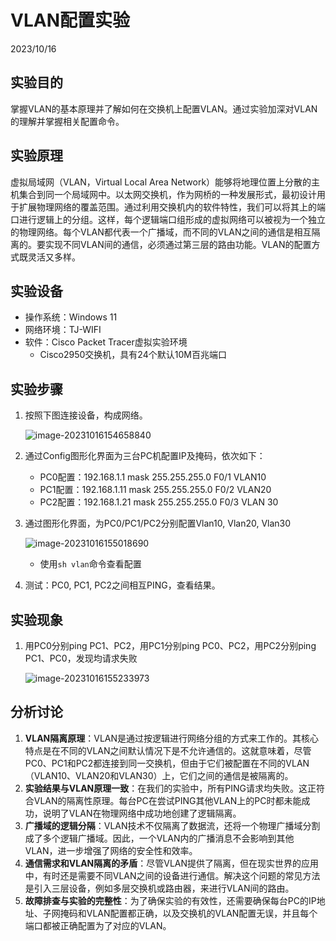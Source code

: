 # VLAN配置实验

2023/10/16

## 实验目的

掌握VLAN的基本原理并了解如何在交换机上配置VLAN。通过实验加深对VLAN的理解并掌握相关配置命令。

## 实验原理 

虚拟局域网（VLAN，Virtual Local Area Network）能够将地理位置上分散的主机集合到同一个局域网中。以太网交换机，作为网桥的一种发展形式，最初设计用于扩展物理网络的覆盖范围。通过利用交换机内的软件特性，我们可以将其上的端口进行逻辑上的分组。这样，每个逻辑端口组形成的虚拟网络可以被视为一个独立的物理网络。每个VLAN都代表一个广播域，而不同的VLAN之间的通信是相互隔离的。要实现不同VLAN间的通信，必须通过第三层的路由功能。VLAN的配置方式既灵活又多样。

## 实验设备 

- 操作系统：Windows 11
- 网络环境：TJ-WIFI
- 软件：Cisco Packet Tracer虚拟实验环境
  - Cisco2950交换机，具有24个默认10M百兆端口


## 实验步骤

1. 按照下图连接设备，构成网络。

   ![image-20231016154658840](C:\Users\12920\AppData\Roaming\Typora\typora-user-images\image-20231016154658840.png)

2. 通过Config图形化界面为三台PC机配置IP及掩码，依次如下：

   - PC0配置：192.168.1.1 mask 255.255.255.0 F0/1 VLAN10
   - PC1配置：192.168.1.11 mask 255.255.255.0 F0/2 VLAN20
   - PC2配置：192.168.1.21 mask 255.255.255.0 F0/3 VLAN 30

3. 通过图形化界面，为PC0/PC1/PC2分别配置Vlan10, Vlan20, Vlan30

   ![image-20231016155018690](C:\Users\12920\AppData\Roaming\Typora\typora-user-images\image-20231016155018690.png)

   - 使用`sh vlan`命令查看配置

4. 测试：PC0, PC1, PC2之间相互PING，查看结果。

## 实验现象

1. 用PC0分别ping PC1、PC2，用PC1分别ping PC0、PC2，用PC2分别ping PC1、PC0，发现均请求失败

   ![image-20231016155233973](C:\Users\12920\AppData\Roaming\Typora\typora-user-images\image-20231016155233973.png)

## 分析讨论 

1. **VLAN隔离原理**：VLAN是通过按逻辑进行网络分组的方式来工作的。其核心特点是在不同的VLAN之间默认情况下是不允许通信的。这就意味着，尽管PC0、PC1和PC2都连接到同一交换机，但由于它们被配置在不同的VLAN（VLAN10、VLAN20和VLAN30）上，它们之间的通信是被隔离的。
2. **实验结果与VLAN原理一致**：在我们的实验中，所有PING请求均失败。这正符合VLAN的隔离性原理。每台PC在尝试PING其他VLAN上的PC时都未能成功，说明了VLAN在物理网络中成功地创建了逻辑隔离。
3. **广播域的逻辑分隔**：VLAN技术不仅隔离了数据流，还将一个物理广播域分割成了多个逻辑广播域。因此，一个VLAN内的广播消息不会影响到其他VLAN，进一步增强了网络的安全性和效率。
4. **通信需求和VLAN隔离的矛盾**：尽管VLAN提供了隔离，但在现实世界的应用中，有时还是需要不同VLAN之间的设备进行通信。解决这个问题的常见方法是引入三层设备，例如多层交换机或路由器，来进行VLAN间的路由。
5. **故障排查与实验的完整性**：为了确保实验的有效性，还需要确保每台PC的IP地址、子网掩码和VLAN配置都正确，以及交换机的VLAN配置无误，并且每个端口都被正确配置为了对应的VLAN。